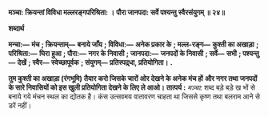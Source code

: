 **मञ्चा: क्रियन्तां विविधा मल्लरङ्गपरिश्रिता: ।** **पौरा जानपदा: सर्वे पश्यन्तु स्वैरसंयुगम् ॥ २४॥** 

**शब्दार्थ** 

**मन्चा:—** **मंच** **; क्रियन्ताम्—** **बनाये जाँय** **; विविधा:—** **अनेक प्रकार के** **; मल्ल-रङ्ग—** **कुश्ती का अखाड़ा** **; परिश्रिता:—** **घिरा** **हुआ** **; पौरा:—** **नगर के निवासी** **; जानपदा:—** **जनपदों के निवासी** **; सर्वे—** **सभी** **; पश्यन्तु—** **देखें** **; स्वैर—** **स्वेच्छापूर्वक** **; संयुगम्—** **प्रतिस्पद्र्धा, प्रतियोगिता।** **.** 

**तुम कुश्ती का अखाड़ा (रंगभूमि) तैयार करो जिसके चारों ओर देखने के अनेक मंच हों** **और नगर तथा जनपदों के सारे निवासियों को इस खुली प्रतियोगिता देखने के लिए ले आओ।** **तात्पर्य :** *मञ्चा:* शब्द बड़े बड़े ख भों से बनाये गये मंचन स्थल का द्योतक है। कंस उत्सवमय वातावरण चाहता था जिससे कृष्ण तथा बलराम आने से डरें नहीं।  